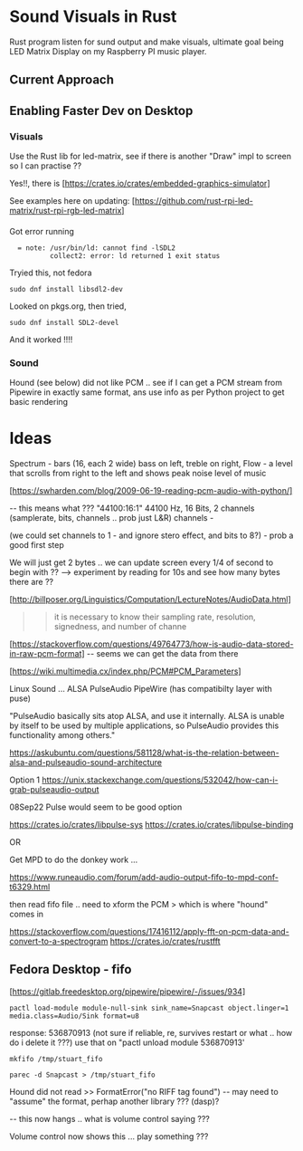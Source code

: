 # Sound Visuals in Rust

Rust program listen for sund output and make visuals, 
ultimate goal being LED Matrix Display on my Raspberry PI
music player.


## Current Approach
## Enabling Faster Dev on Desktop

### Visuals
Use the Rust lib for led-matrix, see if there is another "Draw" impl to screen so I can practise ??

Yes!!, there is [https://crates.io/crates/embedded-graphics-simulator]

See examples here on updating:  [https://github.com/rust-rpi-led-matrix/rust-rpi-rgb-led-matrix]

#### 
Got error running
```
  = note: /usr/bin/ld: cannot find -lSDL2
          collect2: error: ld returned 1 exit status
```
Tryied this, not fedora
```
sudo dnf install libsdl2-dev
```
Looked on pkgs.org, then tried, 
```
sudo dnf install SDL2-devel
```
And it worked !!!!


### Sound
Hound (see below) did not like PCM .. see if I can get a PCM stream from Pipewire in exactly same format,
ans use info as per Python project to get basic rendering

# Ideas
Spectrum - bars (16, each 2 wide) bass on left, treble on right, 
Flow - a level that scrolls from right to the left and shows peak noise level of music


[https://swharden.com/blog/2009-06-19-reading-pcm-audio-with-python/]

-- this means what ???
"44100:16:1"   44100 Hz, 16 Bits, 2 channels  (samplerate, bits, channels .. prob just L&R)
channels -

(we could set channels to 1 - and ignore stero effect, and bits to 8?) - prob a good first step

We will just get 2 bytes .. we can update screen every 1/4 of second to begin with ??
--> experiment by reading for 10s and see how many bytes there are ??


[http://billposer.org/Linguistics/Computation/LectureNotes/AudioData.html]
>> it is necessary to know their sampling rate, resolution, signedness, and number of channe


[https://stackoverflow.com/questions/49764773/how-is-audio-data-stored-in-raw-pcm-format]
-- seems we can get the data from there

[https://wiki.multimedia.cx/index.php/PCM#PCM_Parameters]



Linux Sound ...
    ALSA
    PulseAudio
    PipeWire (has compatibilty layer with puse)

"PulseAudio basically sits atop ALSA, and use it internally. ALSA is unable by itself to be used by multiple applications, so PulseAudio provides this functionality among others."

https://askubuntu.com/questions/581128/what-is-the-relation-between-alsa-and-pulseaudio-sound-architecture

Option 1
https://unix.stackexchange.com/questions/532042/how-can-i-grab-pulseaudio-output


08Sep22 Pulse would seem to be good option

https://crates.io/crates/libpulse-sys
https://crates.io/crates/libpulse-binding


OR

Get MPD to do the donkey work ...

https://www.runeaudio.com/forum/add-audio-output-fifo-to-mpd-conf-t6329.html

then read fifo file .. need to xform the PCM > which is where "hound" comes in

https://stackoverflow.com/questions/17416112/apply-fft-on-pcm-data-and-convert-to-a-spectrogram
https://crates.io/crates/rustfft



## Fedora Desktop - fifo

[https://gitlab.freedesktop.org/pipewire/pipewire/-/issues/934]

```
pactl load-module module-null-sink sink_name=Snapcast object.linger=1 media.class=Audio/Sink format=u8
```
response: 536870913
(not sure if reliable, re, survives restart or what .. how do i delete it ???)
use that on "pactl unload module 536870913'


```
mkfifo /tmp/stuart_fifo
```

```
parec -d Snapcast > /tmp/stuart_fifo
```

Hound did not read >> FormatError("no RIFF tag found")
-- may need to "assume" the format, perhap another library ??? (dasp)?

-- this now hangs  .. what is volume control saying ???

Volume control now shows this ... play something ???




